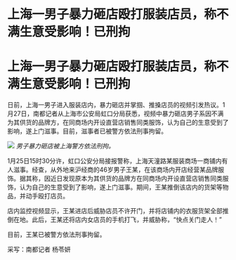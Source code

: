 # 上海一男子暴力砸店殴打服装店员，称不满生意受影响！已刑拘

# 上海一男子暴力砸店殴打服装店员，称不满生意受影响！已刑拘

日前，上海一男子进入服装店内，暴力砸店并掌掴、推搡店员的视频引发热议。1月27日，南都记者从上海市公安局虹口分局获悉，视频中暴力砸店男子系因不满为其供货的品牌方，在同商场内开设直营店销售同类服饰，认为自己的生意受到了影响，遂上门滋事。目前，滋事者已被警方依法刑事拘留。

![](https://inews.gtimg.com/om_bt/OUEVcoXrF9884mBfAyrhXNUVs8A7BcN6VsKO7u1exZ4woAA/1000)
_男子暴力砸店被上海警方依法刑拘。_

1月25日15时30分许，虹口公安分局接报警称，上海天潼路某服装商场一商铺内有人滋事。经查，从外地来沪经商的46岁男子王某，在该商场内开店经营某品牌服饰。据其称，因近日发现原本为其供货的品牌方在同商场内开设直营店销售同类服饰，认为自己的生意受到了影响，遂上门滋事。期间，王某推倒该店内的货架等物品，并动手殴打店员。

店内监控视频显示，王某进店后威胁店员不许开门，并将店铺内的衣服货架全部推倒在地。此后，王某还将店内女店员的手机打飞，并威胁称，“快点关门走人！”

目前，王某已被警方依法刑事拘留。

采写：南都记者 杨苓妍

